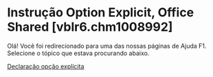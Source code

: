 
# Instrução Option Explicit, Office Shared [vblr6.chm1008992]

Olá! Você foi redirecionado para uma das nossas páginas de Ajuda F1. Selecione o tópico que estava procurando abaixo.

[Declaração opção explícita](http://msdn.microsoft.com/library/f7871e28-9577-740b-e887-1109f52be30e%28Office.15%29.aspx)
